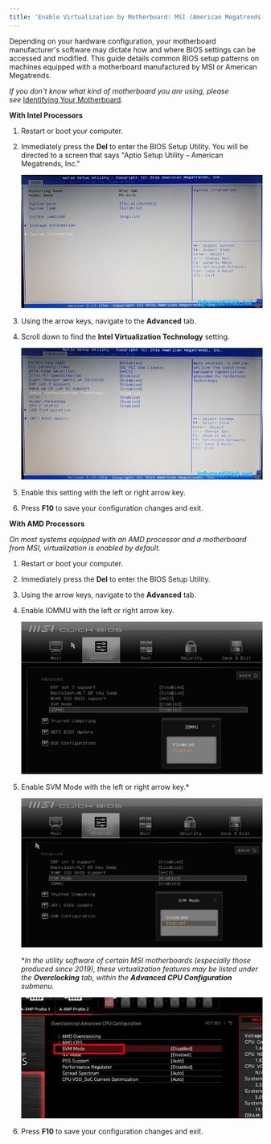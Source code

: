 ```yaml
---
title: 'Enable Virtualization by Motherboard: MSI (American Megatrends)'
---
```


Depending on your hardware configuration, your motherboard manufacturer's software may dictate how and where BIOS
settings can be accessed and modified. This guide details common BIOS setup patterns on machines equipped with a
motherboard manufactured by MSI or American Megatrends.

*If you don't know what kind of motherboard you are using, please
see* [Identifying Your Motherboard](/docs/guides/your-pc/280-identifying-your-motherboard)_._

**With Intel Processors**

1. Restart or boot your computer.
2. Immediately press the **Del** to enter the BIOS Setup Utility. You will be directed to a screen that says "Aptio
   Setup Utility – American Megatrends, Inc."

   ![](../../../../content/images/guides/your-pc/enable-virtualization-by-motherboard-msi-1.png)

3. Using the arrow keys, navigate to the **Advanced** tab.
4. Scroll down to find the **Intel Virtualization Technology** setting.

   ![](../../../../content/images/guides/your-pc/enable-virtualization-by-motherboard-msi-2.png)

5. Enable this setting with the left or right arrow key.
6. Press **F10** to save your configuration changes and exit.

**With AMD Processors**

_On most systems equipped with an AMD processor and a motherboard from MSI, virtualization is enabled by default._

1. Restart or boot your computer.
2. Immediately press the **Del** to enter the BIOS Setup Utility.
3. Using the arrow keys, navigate to the **Advanced** tab.
4. Enable IOMMU with the left or right arrow key.

   ![](../../../../content/images/guides/your-pc/enable-virtualization-by-motherboard-msi-3.png)

5. Enable SVM Mode with the left or right arrow key.\*

   ![](../../../../content/images/guides/your-pc/enable-virtualization-by-motherboard-msi-4.png)

   \*_In the utility software of certain MSI motherboards (especially those produced since 2019), these virtualization
   features may be listed under the **Overclocking** tab, within the **Advanced CPU Configuration** submenu._

   ![](../../../../content/images/guides/your-pc/enable-virtualization-by-motherboard-msi-5.png)

6. Press **F10** to save your configuration changes and exit.
